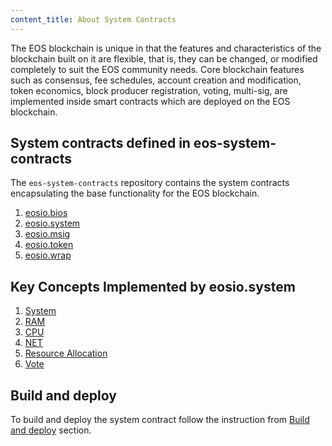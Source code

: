 ```yaml
---
content_title: About System Contracts
---
```


The EOS blockchain is unique in that the features and characteristics of the blockchain built on it are flexible, that is, they can be changed, or modified completely to suit the EOS community needs. Core blockchain features such as consensus, fee schedules, account creation and modification, token economics, block producer registration, voting, multi-sig, are implemented inside smart contracts which are deployed on the EOS blockchain.

## System contracts defined in eos-system-contracts

The `eos-system-contracts` repository contains the system contracts encapsulating the base functionality for the EOS blockchain.

1. [eosio.bios](action-reference/eosio.bios)
2. [eosio.system](action-reference/eosio.system)
3. [eosio.msig](action-reference/eosio.msig)
4. [eosio.token](action-reference/eosio.token)
5. [eosio.wrap](action-reference/eosio.wrap)

## Key Concepts Implemented by eosio.system

1. [System](01_key-concepts/01_system.md)
2. [RAM](01_key-concepts/02_ram.md)
3. [CPU](01_key-concepts/03_cpu.md)
4. [NET](01_key-concepts/04_net.md)
5. [Resource Allocation](01_key-concepts/05_system_resource_allocation.md)
6. [Vote](01_key-concepts/06_vote.md)

## Build and deploy

To build and deploy the system contract follow the instruction from [Build and deploy](03_build-and-deploy.md) section.